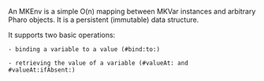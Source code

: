 An MKEnv is a simple O(n) mapping between MKVar instances and arbitrary Pharo objects. It is a persistent (immutable) data structure.

It supports two basic operations:

	- binding a variable to a value (#bind:to:)
	
	- retrieving the value of a variable (#valueAt: and #valueAt:ifAbsent:)


